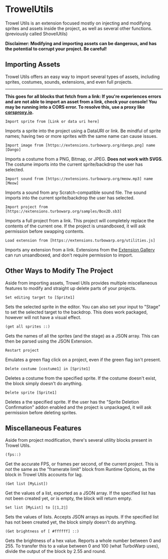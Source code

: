 # TrowelUtils

Trowel Utils is an extension focused mostly on injecting and modifying sprites and assets inside the project, as well as several other functions. (previously called ShovelUtils)

**Disclaimer: Modifying and importing assets can be dangerous, and has the potential to corrupt your project. Be careful!**

## Importing Assets

Trowel Utils offers an easy way to import several types of assets, including sprites, costumes, sounds, extensions, and even full projects.

---

**This goes for all blocks that fetch from a link: If you're experiences errors and are not able to import an asset from a link, check your console! You may be running into a CORS error. To resolve this, use a proxy like [corsproxy.io](https://corsproxy.io).**

```scratch
Import sprite from [Link or data uri here]
```

Imports a sprite into the project using a DataURI or link. Be mindful of sprite names; having two or more sprites with the same name can cause issues.

```scratch
Import image from [https://extensions.turbowarp.org/dango.png] name [Dango]
```

Imports a costume from a PNG, Bitmap, or JPEG. **Does not work with SVGS**. The costume imports into the current sprite/backdrop the user has selected.

```scratch
Import sound from [https://extensions.turbowarp.org/meow.mp3] name [Meow]
```

Imports a sound from any Scratch-compatible sound file. The sound imports into the current sprite/backdrop the user has selected.

```scratch
Import project from [https://extensions.turbowarp.org/samples/Box2D.sb3]
```

Imports a full project from a link. This project will completely replace the contents of the current one. If the project is unsandboxed, it will ask permission before swapping contents.

```scratch
Load extension from [https://extensions.turbowarp.org/utilities.js]
```

Imports any extension from a link. Extensions from the [Extension Gallery](https://extensions.turbowarp.org) can run unsandboxed, and don't require permission to import.

## Other Ways to Modify The Project

Aside from importing assets, Trowel Utils provides multiple miscellaneous features to modify and straight up delete parts of your projects.

```scratch
Set editing target to [Sprite1]
```

Sets the selected sprite in the editor. You can also set your input to "Stage" to set the selected target to the backdrop. This does work packaged, however will not have a visual effect.

```scratch
(get all sprites ::)
```

Gets the names of all the sprites (and the stage) as a JSON array. This can then be parsed using the JSON Extension.

```scratch
Restart project
```

Emulates a green flag click on a project, even if the green flag isn't present.

```scratch
Delete costume [costume1] in [Sprite1]
```

Deletes a costume from the specified sprite. If the costume doesn't exist, the block simply doesn't do anything.

```scratch
Delete sprite [Sprite1]
```

Deletes a the specified sprite. If the user has the "Sprite Deletion Confirmation" addon enabled and the project is unpackaged, it will ask permission before deleting sprites.

## Miscellaneous Features

Aside from project modification, there's several utility blocks present in Trowel Utils.

```scratch
(fps::)
```

Get the accurate FPS, or frames per second, of the current project. This is *not* the same as the "framerate limit" block from Runtime Options, as the block in Trowel Utils accounts for lag.

```scratch
(Get list [MyList])
```

Get the values of a list, exported as a JSON array. If the specified list has not been created yet, or is empty, the block will return empty.

```scratch
Set list [MyList] to [⟦1,2⟧]
```

Sets the values of lists. Accepts JSON arrays as inputs. If the specified list has not been created yet, the block simply doesn't do anything.

```scratch
(Get brightness of [ #ffffff] ::)
```

Gets the brightness of a hex value. Reports a whole number between 0 and 255. To transfer this to a value between 0 and 100 (what TurboWarp uses), divide the output of the block by 2.55 and round.
